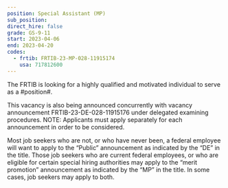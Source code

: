```yaml
---
position: Special Assistant (MP)
sub_position:
direct_hire: false
grade: GS-9-11
start: 2023-04-06
end: 2023-04-20
codes:
  - frtib: FRTIB-23-MP-028-11915174
    usa: 717812600
---
```


The FRTIB is looking for a highly qualified and motivated individual to serve as a #position#.

This vacancy is also being announced concurrently with vacancy announcement FRTIB-23-DE-028-11915176 under delegated examining procedures. NOTE: Applicants must apply separately for each announcement in order to be considered.

Most job seekers who are not, or who have never been, a federal employee will want to apply to the “Public” announcement as indicated by the “DE” in the title.  Those job seekers who are current federal employees, or who are eligible for certain special hiring authorities may apply to the “merit promotion” announcement as indicated by the “MP” in the title.  In some cases, job seekers may apply to both.
